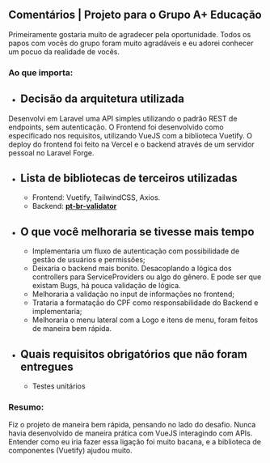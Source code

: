## Comentários | Projeto para o Grupo A+ Educação

Primeiramente gostaria muito de agradecer pela oportunidade. Todos os papos com vocês do grupo foram muito agradáveis e eu adorei conhecer um pocuo da realidade de vocês.

### Ao que importa:
- Decisão da arquitetura utilizada
	------
Desenvolvi em Laravel uma API simples utilizando o padrão REST de endpoints, sem autenticação. O Frontend foi desenvolvido como especificado nos requisitos, utilizando VueJS com a biblioteca Vuetify. O deploy do frontend foi feito na Vercel e o backend através de um servidor pessoal no Laravel Forge.

-   Lista de bibliotecas de terceiros utilizadas
	------
	- Frontend: Vuetify, TailwindCSS, Axios.
	- Backend: **[pt-br-validator](https://github.com/LaravelLegends/pt-br-validator)**
-   O que você melhoraria se tivesse mais tempo
	-------
	- Implementaria um fluxo de autenticação com possibilidade de gestão de usuários e permissões;
	- Deixaria o backend mais bonito. Desacoplando a lógica dos controllers para ServiceProviders ou algo do gênero. E pode ser que existam Bugs, há pouca validação de lógica.
	- Melhoraria a validação no input de informações no frontend;
	- Trataria a formatação do CPF como responsabilidade do Backend e implementaria;
	- Melhoraria o menu lateral com a Logo e itens de menu, foram feitos de maneira bem rápida.

-   Quais requisitos obrigatórios que não foram entregues
	-------
	- Testes unitários


### Resumo: 
Fiz o projeto de maneira bem rápida, pensando no lado do desafio. Nunca havia desenvolvido de maneira prática com VueJS interagindo com APIs. Entender como eu iria fazer essa ligação foi muito bacana, e a biblioteca de componentes (Vuetify) ajudou muito.